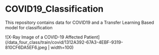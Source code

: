 # COVID19_Classification
This repository contains data for COVID19 and a Transfer Learning Based model for classification

![X-Ray Image of a COVID-19 Affected Patient](/data_four_class/train/covid/1312A392-67A3-4EBF-9319-810CF6DA5EF6.jpeg | width=100)

